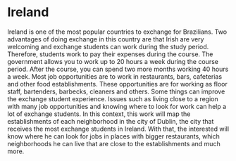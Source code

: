 # Ireland
Ireland is one of the most popular countries to exchange for Brazilians. Two advantages of doing exchange in this country are that Irish are very welcoming and exchange students can work during the study period. Therefore, students work to pay their expenses during the course. The government allows you to work up to 20 hours a week during the course period. After the course, you can spend two more months working 40 hours a week.
Most job opportunities are to work in restaurants, bars, cafeterias and other food establishments. These opportunities are for working as floor staff, bartenders, barbecks, cleaners and others.
Some things can improve the exchange student experience. Issues such as living close to a region with many job opportunities and knowing where to look for work can help a lot of exchange students.
In this context, this work will map the establishments of each neighborhood in the city of Dublin, the city that receives the most exchange students in Ireland. With that, the interested will know where he can look for jobs in places with bigger restaurants, which neighborhoods he can live that are close to the establishments and much more.
